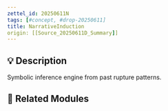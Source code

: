 ```yaml
---
zettel_id: 20250611N
tags: [#concept, #drop-20250611]
title: NarrativeInduction
origin: [[Source_20250611D_Summary]]
---
```


## 💡 Description
Symbolic inference engine from past rupture patterns.

## 🔗 Related Modules
<!-- Will be filled in during integration pass -->

